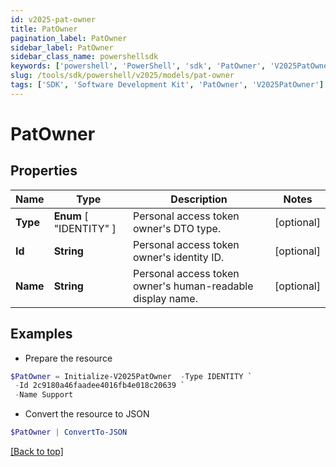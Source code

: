 ```yaml
---
id: v2025-pat-owner
title: PatOwner
pagination_label: PatOwner
sidebar_label: PatOwner
sidebar_class_name: powershellsdk
keywords: ['powershell', 'PowerShell', 'sdk', 'PatOwner', 'V2025PatOwner']
slug: /tools/sdk/powershell/v2025/models/pat-owner
tags: ['SDK', 'Software Development Kit', 'PatOwner', 'V2025PatOwner']
---
```


# PatOwner

## Properties

| Name | Type | Description | Notes |
| --- | --- | --- | --- |
| **Type** | **Enum** [ "IDENTITY" ] | Personal access token owner's DTO type. | [optional] |
| **Id** | **String** | Personal access token owner's identity ID. | [optional] |
| **Name** | **String** | Personal access token owner's human-readable display name. | [optional] |

## Examples

- Prepare the resource

```powershell
$PatOwner = Initialize-V2025PatOwner  -Type IDENTITY `
 -Id 2c9180a46faadee4016fb4e018c20639 `
 -Name Support
```

- Convert the resource to JSON

```powershell
$PatOwner | ConvertTo-JSON
```

[[Back to top]](#)

